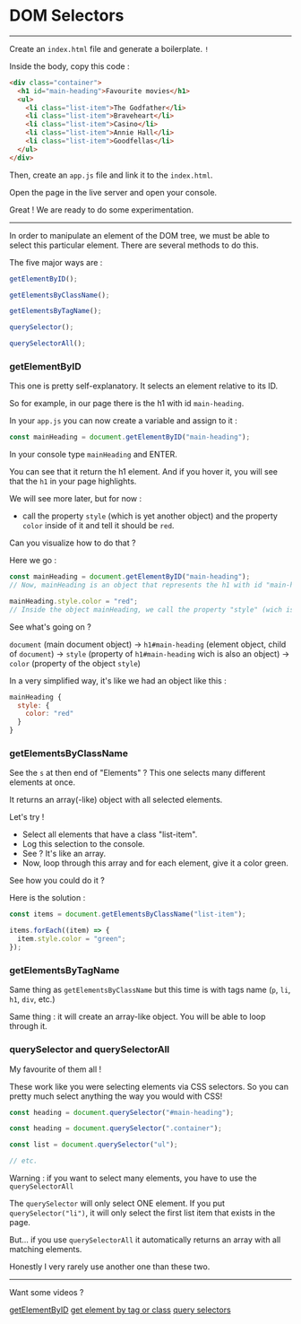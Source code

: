 # DOM Selectors

---

Create an `index.html` file and generate a boilerplate. `!`

Inside the body, copy this code :

```html
<div class="container">
  <h1 id="main-heading">Favourite movies</h1>
  <ul>
    <li class="list-item">The Godfather</li>
    <li class="list-item">Braveheart</li>
    <li class="list-item">Casino</li>
    <li class="list-item">Annie Hall</li>
    <li class="list-item">Goodfellas</li>
  </ul>
</div>
```

Then, create an `app.js` file and link it to the `index.html`.

Open the page in the live server and open your console.

Great ! We are ready to do some experimentation.

---

In order to manipulate an element of the DOM tree, we must be able to select this particular element. There are several methods to do this.

The five major ways are :

```js
getElementByID();

getElementsByClassName();

getElementsByTagName();

querySelector();

querySelectorAll();
```

### getElementByID

This one is pretty self-explanatory. It selects an element relative to its ID.

So for example, in our page there is the h1 with id `main-heading`.

In your `app.js` you can now create a variable and assign to it :

```js
const mainHeading = document.getElementByID("main-heading");
```

In your console type `mainHeading` and ENTER.

You can see that it return the h1 element. And if you hover it, you will see that the `h1` in your page highlights.

We will see more later, but for now :

- call the property `style` (which is yet another object) and the property `color` inside of it and tell it should be `red`.

Can you visualize how to do that ?

Here we go :

```js
const mainHeading = document.getElementByID("main-heading");
// Now, mainHeading is an object that represents the h1 with id "main-heading"

mainHeading.style.color = "red";
// Inside the object mainHeading, we call the property "style" (wich is an object as well) and then the property color inside of style. We then assign "red" as a value to the color.
```

See what's going on ?

`document` (main document object)
→
`h1#main-heading` (element object, child of `document`)
→
`style` (property of `h1#main-heading` wich is also an object)
→
`color` (property of the object `style`)

In a very simplified way, it's like we had an object like this :

```js
mainHeading {
  style: {
    color: "red"
  }
}
```

### getElementsByClassName

See the `s` at then end of "Elements" ? This one selects many different elements at once.

It returns an array(-like) object with all selected elements.

Let's try !

- Select all elements that have a class "list-item".
- Log this selection to the console.
- See ? It's like an array.
- Now, loop through this array and for each element, give it a color green.

See how you could do it ?

Here is the solution :

```js
const items = document.getElementsByClassName("list-item");

items.forEach((item) => {
  item.style.color = "green";
});
```

### getElementsByTagName

Same thing as `getElementsByClassName` but this time is with tags name (`p`, `li`, `h1`, `div`, etc.)

Same thing : it will create an array-like object. You will be able to loop through it.

### querySelector and querySelectorAll

My favourite of them all !

These work like you were selecting elements via CSS selectors. So you can pretty much select anything the way you would with CSS!

```js
const heading = document.querySelector("#main-heading");

const heading = document.querySelector(".container");

const list = document.querySelector("ul");

// etc.
```

Warning : if you want to select many elements, you have to use the `querySelectorAll`

The `querySelector` will only select ONE element. If you put `querySelector("li")`, it will only select the first list item that exists in the page.

But... if you use `querySelectorAll` it automatically returns an array with all matching elements.

Honestly I very rarely use another one than these two.

---

Want some videos ?

[getElementByID](https://youtu.be/t90K6HExEJo?si=IjTLNhlWODB_ILor)
[get element by tag or class](https://youtu.be/oUpEKosnC8E?si=oewRsIGN2QTMSMVR)
[query selectors](https://youtu.be/JlgLDfINXvY?si=-Np9ApzIiQ_IUge8)
